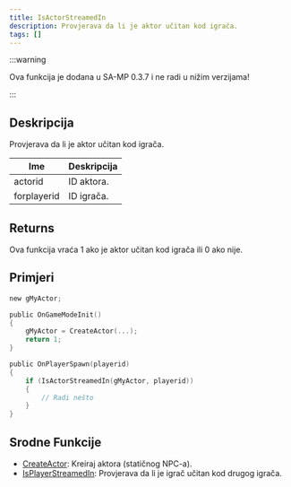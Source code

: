 ```yaml
---
title: IsActorStreamedIn
description: Provjerava da li je aktor učitan kod igrača.
tags: []
---
```


:::warning

Ova funkcija je dodana u SA-MP 0.3.7 i ne radi u nižim verzijama!

:::

## Deskripcija

Provjerava da li je aktor učitan kod igrača.

| Ime         | Deskripcija |
| ----------- | ----------- |
| actorid     | ID aktora.  |
| forplayerid | ID igrača.  |

## Returns

Ova funkcija vraća 1 ako je aktor učitan kod igrača ili 0 ako nije.

## Primjeri

```c
new gMyActor;

public OnGameModeInit()
{
    gMyActor = CreateActor(...);
    return 1;
}

public OnPlayerSpawn(playerid)
{
    if (IsActorStreamedIn(gMyActor, playerid))
    {
        // Radi nešto
    }
}
```

## Srodne Funkcije

- [CreateActor](CreateActor): Kreiraj aktora (statičnog NPC-a).
- [IsPlayerStreamedIn](IsPlayerStreamedIn): Provjerava da li je igrač učitan kod drugog igrača.
